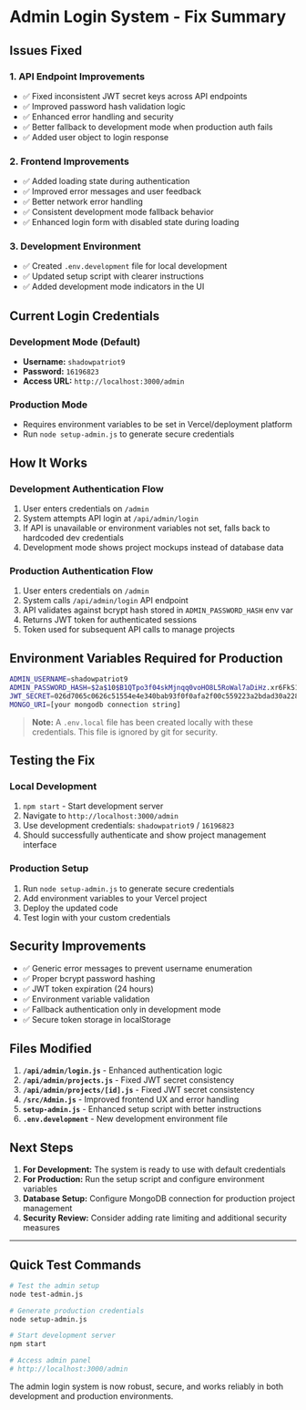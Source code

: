 # Admin Login System - Fix Summary

## Issues Fixed

### 1. **API Endpoint Improvements**
- ✅ Fixed inconsistent JWT secret keys across API endpoints
- ✅ Improved password hash validation logic
- ✅ Enhanced error handling and security
- ✅ Better fallback to development mode when production auth fails
- ✅ Added user object to login response

### 2. **Frontend Improvements** 
- ✅ Added loading state during authentication
- ✅ Improved error messages and user feedback
- ✅ Better network error handling
- ✅ Consistent development mode fallback behavior
- ✅ Enhanced login form with disabled state during loading

### 3. **Development Environment**
- ✅ Created `.env.development` file for local development
- ✅ Updated setup script with clearer instructions
- ✅ Added development mode indicators in the UI

## Current Login Credentials

### Development Mode (Default)
- **Username:** `shadowpatriot9`  
- **Password:** `16196823`
- **Access URL:** `http://localhost:3000/admin`

### Production Mode
- Requires environment variables to be set in Vercel/deployment platform
- Run `node setup-admin.js` to generate secure credentials

## How It Works

### Development Authentication Flow
1. User enters credentials on `/admin`
2. System attempts API login at `/api/admin/login`
3. If API is unavailable or environment variables not set, falls back to hardcoded dev credentials
4. Development mode shows project mockups instead of database data

### Production Authentication Flow  
1. User enters credentials on `/admin`
2. System calls `/api/admin/login` API endpoint
3. API validates against bcrypt hash stored in `ADMIN_PASSWORD_HASH` env var
4. Returns JWT token for authenticated sessions
5. Token used for subsequent API calls to manage projects

## Environment Variables Required for Production

```bash
ADMIN_USERNAME=shadowpatriot9
ADMIN_PASSWORD_HASH=$2a$10$B1QTpo3f04skMjnqq0voHO8L5RoWal7aDiHz.xr6FkS1MDJJflYtG
JWT_SECRET=026d7065c0626c51554e4e340bab93f0f0afa2f00c559223a2bdad30a22895c720f5a6eb0e6a91dcc6620c59a169c0271ca6820425f1ce61295c15408e1df052
MONGO_URI=[your mongodb connection string]
```

> **Note:** A `.env.local` file has been created locally with these credentials. This file is ignored by git for security.

## Testing the Fix

### Local Development
1. `npm start` - Start development server
2. Navigate to `http://localhost:3000/admin`
3. Use development credentials: `shadowpatriot9` / `16196823`
4. Should successfully authenticate and show project management interface

### Production Setup
1. Run `node setup-admin.js` to generate secure credentials
2. Add environment variables to your Vercel project
3. Deploy the updated code
4. Test login with your custom credentials

## Security Improvements

- ✅ Generic error messages to prevent username enumeration
- ✅ Proper bcrypt password hashing
- ✅ JWT token expiration (24 hours)
- ✅ Environment variable validation
- ✅ Fallback authentication only in development mode
- ✅ Secure token storage in localStorage

## Files Modified

1. **`/api/admin/login.js`** - Enhanced authentication logic
2. **`/api/admin/projects.js`** - Fixed JWT secret consistency  
3. **`/api/admin/projects/[id].js`** - Fixed JWT secret consistency
4. **`/src/Admin.js`** - Improved frontend UX and error handling
5. **`setup-admin.js`** - Enhanced setup script with better instructions
6. **`.env.development`** - New development environment file

## Next Steps

1. **For Development:** The system is ready to use with default credentials
2. **For Production:** Run the setup script and configure environment variables
3. **Database Setup:** Configure MongoDB connection for production project management
4. **Security Review:** Consider adding rate limiting and additional security measures

---

## Quick Test Commands

```bash
# Test the admin setup
node test-admin.js

# Generate production credentials  
node setup-admin.js

# Start development server
npm start

# Access admin panel
# http://localhost:3000/admin
```

The admin login system is now robust, secure, and works reliably in both development and production environments.
